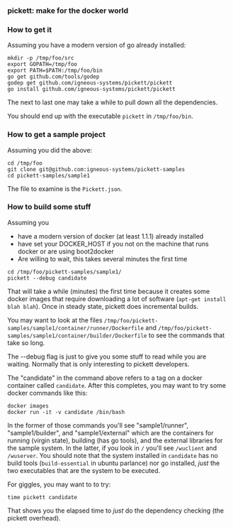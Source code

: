 ### pickett: make for the docker world 

### How to get it

Assuming you have a modern version of go already installed:

```
mkdir -p /tmp/foo/src
export GOPATH=/tmp/foo
export PATH=$PATH:/tmp/foo/bin
go get github.com/tools/godep
godep get github.com/igneous-systems/pickett/pickett
go install github.com/igneous-systems/pickett/pickett
```
The next to last one may take a while to pull down all the dependencies.

You should end up with the executable `pickett` in `/tmp/foo/bin`.

### How to get a sample project

Assuming you did the above:

```
cd /tmp/foo
git clone git@github.com:igneous-systems/pickett-samples
cd pickett-samples/sample1
```

The file to examine is the `Pickett.json`.

### How to build some stuff

Assuming you 

* have a modern version of docker (at least 1.1.1) already installed 
* have set your DOCKER_HOST if you not on the machine that runs docker or are using boot2docker
* Are willing to wait, this takes several minutes the first time
```
cd /tmp/foo/pickett-samples/sample1/
pickett --debug candidate
```
That will take a while (minutes) the first time because it creates some docker images that require downloading a lot of software (`apt-get install blah blah`).  Once in steady state, pickett does incremental builds.  

You may want to look at the files `/tmp/foo/pickett-samples/sample1/container/runner/Dockerfile` and `/tmp/foo/pickett-samples/sample1/container/builder/Dockerfile` to see the commands that take so long. 

The --debug flag is just to give you some stuff to read while you are waiting. Normally that is only interesting to pickett developers.

The "candidate" in the command above refers to a tag on a docker container called `candidate`.  After this completes, you may want to try some docker commands like this:

```
docker images
docker run -it -v candidate /bin/bash
```

In the former of those commands you'll see "sample1/runner", "sample1/builder", and "sample1/external" which are the containers for running (virgin state), building (has go tools), and the external libraries for the sample system.  In the latter, if you look in `/` you'll see `/wuclient` and `/wuserver`.  You should note that the system installed in `candidate` has no build tools (`build-essential` in ubuntu parlance) nor go installed, _just_ the two executables that are the system to be executed.

For giggles, you may want to to try:
```
time pickett candidate
```

That shows you the elapsed time to *just* do the dependency checking (the pickett overhead).




